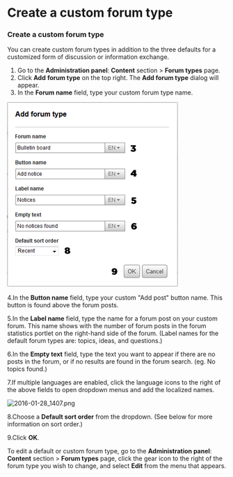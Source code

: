 # Create a custom forum type



### Create a custom forum type

You can create custom forum types in addition to the three defaults for a customized form of discussion or information exchange.

1. Go to the **Administration panel**: **Content** section &gt; **Forum types** page.
2. Click **Add** **forum type** on the top right. The **Add forum type** dialog will appear.
3. In the **Forum name** field, type your custom forum type name.

![](../../../.gitbook/assets/1%20%2825%29.png)



4.In the **Button name** field, type your custom "Add post" button name. This button is found above the forum posts.

5.In the **Label name** field, type the name for a forum post on your custom forum. This name shows with the number of forum posts in the forum statistics portlet on the right-hand side of the forum. \(Label names for the default forum types are: topics, ideas, and questions.\)

6.In the **Empty text** field, type the text you want to appear if there are no posts in the forum, or if no results are found in the forum search. \(eg. No topics found.\)

7.If multiple languages are enabled, click the language icons to the right of the above fields to open dropdown menus and add the localized names.

![2016-01-28\_1407.png](https://community.thoughtfarmer.com/imagethumb/219770130000/16751/950x950/False/2016-01-28_1407.png)

8.Choose a **Default sort order** from the dropdown. \(See below for more information on sort order.\)

9.Click **OK**.

To edit a default or custom forum type, go to the **Administration panel**: **Content** section &gt; **Forum types** page, click the gear icon to the right of the forum type you wish to change, and select **Edit** from the menu that appears.  


